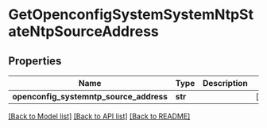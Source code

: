 # GetOpenconfigSystemSystemNtpStateNtpSourceAddress

## Properties
Name | Type | Description | Notes
------------ | ------------- | ------------- | -------------
**openconfig_systemntp_source_address** | **str** |  | [optional] 

[[Back to Model list]](../README.md#documentation-for-models) [[Back to API list]](../README.md#documentation-for-api-endpoints) [[Back to README]](../README.md)



